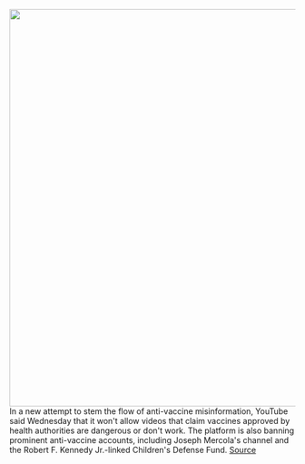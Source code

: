 <img src='https://cdn.vox-cdn.com/thumbor/OvpQgiU4LXPeR6BwePiZ-9wRxvw=/0x0:2040x1360/1200x800/filters:focal(857x517:1183x843)/cdn.vox-cdn.com/uploads/chorus_image/image/69925722/acastro_210309_1777_vaccine_0002.0.jpg' width='700px' /><br/>
In a new attempt to stem the flow of anti-vaccine misinformation, YouTube said Wednesday that it won't allow videos that claim vaccines approved by health authorities are dangerous or don't work. The platform is also banning prominent anti-vaccine accounts, including Joseph Mercola's channel and the Robert F. Kennedy Jr.-linked Children's Defense Fund.
<a href='https://www.theverge.com/2021/9/29/22700171/youtube-vaccine-misinformation-antivax-ban'> Source <a/>